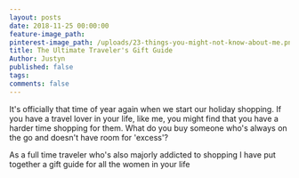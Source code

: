 ```yaml
---
layout: posts
date: 2018-11-25 00:00:00
feature-image_path:
pinterest-image_path: /uploads/23-things-you-might-not-know-about-me.png
title: The Ultimate Traveler's Gift Guide
Author: Justyn
published: false
tags:
comments: false
---
```


It's officially that time of year again when we start our holiday shopping. If you have a travel lover in your life, like me, you might find that you have a harder time shopping for them. What do you buy someone who's always on the go and doesn't have room for 'excess'?&nbsp;

As a full time traveler who's also majorly addicted to shopping I have put together a gift guide for all the women in your life&nbsp;